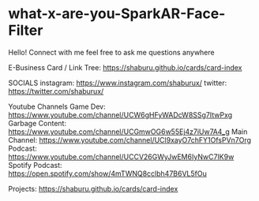 # what-x-are-you-SparkAR-Face-Filter
Hello!
Connect with me feel free to ask me questions anywhere


E-Business Card / Link Tree:
https://shaburu.github.io/cards/card-index

SOCIALS
instagram: https://www.instagram.com/shaburux/
twitter: https://twitter.com/shaburux/

Youtube Channels
Game Dev: https://www.youtube.com/channel/UCW6gHFyWADcW8SSg7ItwPxg
Garbage Content: https://www.youtube.com/channel/UCGmwOG6w55Ej4z7iUw7A4_g
Main Channel: https://www.youtube.com/channel/UCl9xayO7chFY1OfsPVn7Org
Podcast: https://www.youtube.com/channel/UCCV26GWyJwEM6IyNwC7IK9w
Spotify Podcast: https://open.spotify.com/show/4mTWNQ8cclbh47B6VL5fOu

Projects:
https://shaburu.github.io/cards/card-index
